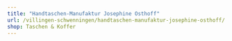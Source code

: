 ```yaml
---
title: "Handtaschen-Manufaktur Josephine Osthoff"
url: /villingen-schwenningen/handtaschen-manufaktur-josephine-osthoff/
shop: Taschen & Koffer
---
```

